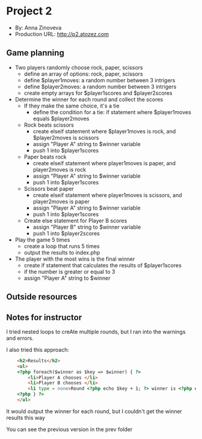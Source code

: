 # Project 2
+ By: Anna Zinoveva
+ Production URL: <http://p2.atozez.com>

## Game planning
* Two players randomly choose rock, paper, scissors
    * define an array of options: rock, paper, scissors
    * define $player1moves: a random number between 3 intrigers
    * define $player2moves: a random number between 3 intrigers
    * create empty arrays for $player1scores and $player2scores
* Determine the winner for each round and collect the scores
    * If they make the same choice, it's a tie
        * define the condition for a tie: if statement where $player1moves equals $player2moves
    * Rock beats scissors
        * create elseif statement where $player1moves is rock, and $player2moves is scissors
        * assign "Player A" string to $winner variable
        * push 1 into $player1scores
    * Paper beats rock
        * create elseif statement where player1moves is paper, and player2moves is rock
        * assign "Player A" string to $winner variable
        * push 1 into $player1scores
    * Scissors beat paper
        * create elseif statement where player1moves is scissors, and player2moves is paper
        * assign "Player A" string to $winner variable
        * push 1 into $player1scores
    * Create else statement for Player B scores
        * assign "Player B" string to $winner variable
        * push 1 into $player2scores
* Play the game 5 times
    * create a loop that runs 5 times
    * output the results to index.php
* The player with the most wins is the final winner
    * create if statement that calculates the results of $player1scores
    * if the number is greater or equal to 3
    * assign "Player A" string to $winner

## Outside resources

## Notes for instructor

I tried nested loops to creAte multiple rounds, but I ran into the warnings and errors.

I also tried this approach:

```html
    <h2>Results</h2>
    <ul>
    <?php foreach($winner as $key => $winner) { ?>
        <li>Player A chooses </li>
        <li>Player B chooses </li>
        <li type = none>Round <?php echo $key + 1; ?> winner is <?php echo $winner; ?><br><br></li>
    <?php } ?>
    </ul>
```
It would output the winner for each round, but I couldn't get the winner results this way

You can see the previous version in the prev folder